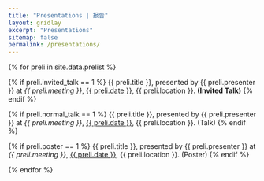 ```yaml
---
title: "Presentations | 报告"
layout: gridlay
excerpt: "Presentations"
sitemap: false
permalink: /presentations/
---
```


{% for preli in site.data.prelist %}

  {% if preli.invited_talk == 1 %}
  {{ preli.title }}, presented by {{ preli.presenter }} at <i>{{ preli.meeting }}</i>, <u>{{ preli.date }}</u>, {{ preli.location }}. <b>(Invited Talk)</b>
  {% endif %} 

  {% if preli.normal_talk == 1 %}
  {{ preli.title }}, presented by {{ preli.presenter }} at <i>{{ preli.meeting }}</i>, <u>{{ preli.date }}</u>, {{ preli.location }}. (Talk)
  {% endif %} 

  {% if preli.poster == 1 %}
  {{ preli.title }}, presented by {{ preli.presenter }} at <i>{{ preli.meeting }}</i>, <u>{{ preli.date }}</u>, {{ preli.location }}. (Poster)
  {% endif %}   
  
{% endfor %}